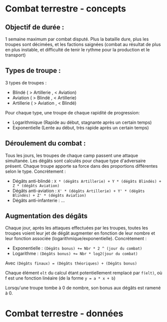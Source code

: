 # Combat terrestre - concepts

## Objectif de durée :
1 semaine maximum par combat disputé. Plus la bataille dure, plus les troupes sont décimées, et les factions saignées (combat au résultat de plus en plus instable, et difficulté de tenir le rythme pour la production et le transport)


## Types de troupe :
3 types de troupes :
+ Blindé ( > Artillerie  ,  < Aviation)
+ Aviation ( > Blindé  ,  < Artillerie)
+ Artillerie ( > Aviation  ,  < Blindé)

Pour chaque type, une troupe de chaque rapidité de progression:
+ Logarithmique (Rapide au début, stagnante après un certain temps)
+ Exponentielle (Lente au début, très rapide après un certain temps)

## Déroulement du combat :
Tous les jours, les troupes de chaque camp passent une attaque simultanée. Les dégâts sont calculés pour chaque type d'adversaire présent. Chaque troupe apporte sa force dans des proportions différentes selon le type. Concrètement :
+ Dégâts anti-blindé : `X * (dégâts Artillerie) + Y * (dégâts Blindés) + Z * (dégâts Aviation)`
+ Dégâts anti-aviation : `X' * (dégâts Artillerie) + Y' * (dégâts Blindés) + Z' * (dégâts Aviation)`
+ Dégâts anti-infanterie : ...

## Augmentation des dégâts
Chaque jour, après les attaques effectuées par les troupes, toutes les troupes voient leur jet de dégât augmenter en fonction de leur nombre et leur fonction associée (logarithmique/exponentielle). Concrètement :
+ Exponentielle : `(Dégâts bonus) += Nbr * 2 ^ (jour du combat)`
+ Logarithme : `(Dégâts bonus) += Nbr * log2(jour du combat)`

Avec `(Dégâts finaux) = (Dégâts théoriques) + (Dégâts bonus)`

Chaque élément `elt` du calcul étant potentiellement remplacé par `f(elt)`, où f est une fonction linéaire (de la forme `y = a * x + b`)

Lorsqu'une troupe tombe à 0 de nombre, son bonus aux dégâts est ramené à 0.

# Combat terrestre - données
